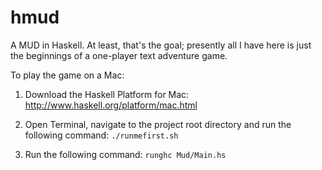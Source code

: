 hmud
====

A MUD in Haskell. At least, that's the goal; presently all I have here is just the beginnings of a one-player text adventure game.

To play the game on a Mac:

1. Download the Haskell Platform for Mac: http://www.haskell.org/platform/mac.html

2. Open Terminal, navigate to the project root directory and run the following command: ````./runmefirst.sh````

3. Run the following command: ````runghc Mud/Main.hs````
